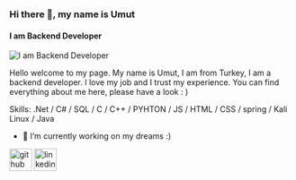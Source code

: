 ### Hi there 👋, my name is Umut
#### I am Backend Developer
![I am Backend Developer]([https://img.freepik.com/premium-vector/back-end-developer-typographic-header-software-development_277904-18665.jpg?w=2000](https://encrypted-tbn0.gstatic.com/images?q=tbn:ANd9GcQWutCSkLuIqkOoO5T5RV9e_deQkq1yKcL9yQ&usqp=CAU))

Hello welcome to my page. My name is Umut, I am from Turkey, I am a backend developer. I love my job and I trust my experience. You can find everything about me here, please have a look : )

Skills:   .Net / C# / SQL / C / C++ / PYHTON / JS / HTML / CSS / spring / Kali Linux / Java

- 🔭 I’m currently working on my dreams :)  


[<img src='https://cdn.jsdelivr.net/npm/simple-icons@3.0.1/icons/github.svg' alt='github' height='40'>](https://github.com/piedhorse)  [<img src='https://cdn.jsdelivr.net/npm/simple-icons@3.0.1/icons/linkedin.svg' alt='linkedin' height='40'>](https://www.linkedin.com/in/umut-a-b760921b4/)  

